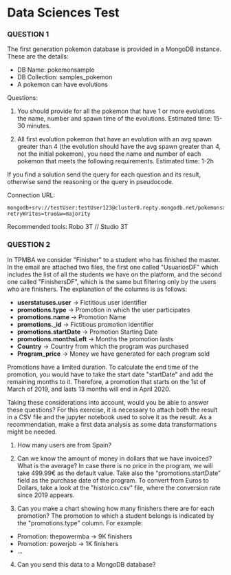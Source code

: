 # Data Sciences Test

### QUESTION 1
The first generation pokemon database is provided in a MongoDB instance. These are the details: 

- DB Name: pokemonsample
- DB Collection: samples_pokemon
- A pokemon can have evolutions

Questions: 

1) You should provide for all the pokemon that have 1 or more evolutions the name, number and spawn time of the evolutions. Estimated time: 15-30 minutes. 

2) All first evolution pokemon that have an evolution with an avg spawn greater than 4 (the evolution should have the avg spawn greater than 4, not the initial pokemon), you need the name and number of each pokemon that meets the following requirements. Estimated time: 1-2h

If you find a solution send the query for each question and its result, otherwise send the reasoning or the query in pseudocode.

Connection URL:

	mongodb+srv://testUser:testUser123@cluster0.repty.mongodb.net/pokemonsample?retryWrites=true&w=majority

Recommended tools: Robo 3T // Studio 3T


### QUESTION 2
In TPMBA we consider "Finisher" to a student who has finished the master. In the email are attached two files, the first one called "UsuariosDF" which includes the list of all the students we have on the platform, and the second one called "FinishersDF", which is the same but filtering only by the users who are finishers. The explanation of the columns is as follows: 

- **userstatuses.user** → Fictitious user identifier
- **promotions.type** → Promotion in which the user participates
- **promotions.name** → Promotion Name
- **promotions._id** → Fictitious promotion identifier
- **promotions.startDate** → Promotion Starting Date
- **promotions.monthsLeft** → Months the promotion lasts
- **Country** → Country from which the program was purchased
- **Program_price** → Money we have generated for each program sold


Promotions have a limited duration. To calculate the end time of the promotion, you would have to take the start date "startDate" and add the remaining months to it. Therefore, a promotion that starts on the 1st of March of 2019, and lasts 13 months will end in April 2020. 

Taking these considerations into account, would you be able to answer these questions? For this exercise, it is necessary to attach both the result in a CSV file and the jupyter notebook used to solve it as the result. As a recommendation, make a first data analysis as some data transformations might be needed. 


1) How many users are from Spain?  
  
2) Can we know the amount of money in dollars that we have invoiced? What is the average? In case there is no price in the program, we will take 499.99€ as the default value. Take also the “promotions.startDate” field as the purchase date of the program. To convert from Euros to Dollars, take a look at the "historico.csv" file, where the conversion rate since 2019 appears.  

3) Can you make a chart showing how many finishers there are for each promotion? The promotion to which a student belongs is indicated by the "promotions.type" column. For example:
  - Promotion: thepowermba → 9K finishers
  - Promotion: powerjob → 1K finishers
  - ...


4) Can you send this data to a MongoDB database? 


